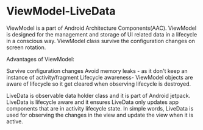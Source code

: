# ViewModel-LiveData
ViewModel is a part of Android Architecture Components(AAC). ViewModel is designed for the management and storage of UI related data in a lifecycle in a conscious way. 
ViewModel class survive the configuration changes on screen rotation. 

Advantages of ViewModel:

Survive configuration changes
Avoid memory leaks - as it don't keep an instance of activity/fragment
Lifecycle awareness- ViewModel objects are aware of lifecycle so it get cleared when observing lifecycle is destroyed. 

LiveData is observable data holder class and it is part of Android jetpack. 
LiveData is lifecycle aware and it ensures LiveData only updates app components that are in activity lifecycle state.
In simple words, LiveData is used for observing the changes in the view and update the view when it is active. 
